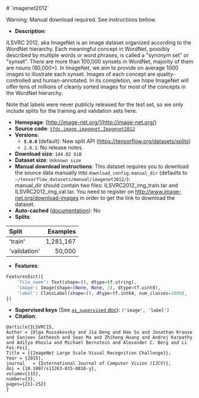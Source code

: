 <div itemscope itemtype="http://schema.org/Dataset">
  <div itemscope itemprop="includedInDataCatalog" itemtype="http://schema.org/DataCatalog">
    <meta itemprop="name" content="TensorFlow Datasets" />
  </div>
  <meta itemprop="name" content="imagenet2012" />
  <meta itemprop="description" content="ILSVRC 2012, aka ImageNet is an image dataset organized according to the&#10;WordNet hierarchy. Each meaningful concept in WordNet, possibly described by&#10;multiple words or word phrases, is called a &quot;synonym set&quot; or &quot;synset&quot;. There are&#10;more than 100,000 synsets in WordNet, majority of them are nouns (80,000+). In&#10;ImageNet, we aim to provide on average 1000 images to illustrate each synset.&#10;Images of each concept are quality-controlled and human-annotated. In its&#10;completion, we hope ImageNet will offer tens of millions of cleanly sorted&#10;images for most of the concepts in the WordNet hierarchy.&#10;&#10;Note that labels were never publicly released for the test set, so we only&#10;include splits for the training and validation sets here.&#10;&#10;&#10;To use this dataset:&#10;&#10;```python&#10;import tensorflow_datasets as tfds&#10;&#10;ds = tfds.load(&#x27;imagenet2012&#x27;, split=&#x27;train&#x27;)&#10;for ex in ds.take(4):&#10;  print(ex)&#10;```&#10;&#10;See [the guide](https://www.tensorflow.org/datasets/overview) for more&#10;informations on [tensorflow_datasets](https://www.tensorflow.org/datasets).&#10;&#10;" />
  <meta itemprop="url" content="https://www.tensorflow.org/datasets/catalog/imagenet2012" />
  <meta itemprop="sameAs" content="http://image-net.org/" />
  <meta itemprop="citation" content="@article{ILSVRC15,&#10;Author = {Olga Russakovsky and Jia Deng and Hao Su and Jonathan Krause and Sanjeev Satheesh and Sean Ma and Zhiheng Huang and Andrej Karpathy and Aditya Khosla and Michael Bernstein and Alexander C. Berg and Li Fei-Fei},&#10;Title = {{ImageNet Large Scale Visual Recognition Challenge}},&#10;Year = {2015},&#10;journal   = {International Journal of Computer Vision (IJCV)},&#10;doi = {10.1007/s11263-015-0816-y},&#10;volume={115},&#10;number={3},&#10;pages={211-252}&#10;}&#10;" />
</div>
# `imagenet2012`

Warning: Manual download required. See instructions bellow.

*   **Description**:

ILSVRC 2012, aka ImageNet is an image dataset organized according to the WordNet
hierarchy. Each meaningful concept in WordNet, possibly described by multiple
words or word phrases, is called a "synonym set" or "synset". There are more
than 100,000 synsets in WordNet, majority of them are nouns (80,000+). In
ImageNet, we aim to provide on average 1000 images to illustrate each synset.
Images of each concept are quality-controlled and human-annotated. In its
completion, we hope ImageNet will offer tens of millions of cleanly sorted
images for most of the concepts in the WordNet hierarchy.

Note that labels were never publicly released for the test set, so we only
include splits for the training and validation sets here.

*   **Homepage**: [http://image-net.org/](http://image-net.org/)
*   **Source code**:
    [`tfds.image.imagenet.Imagenet2012`](https://github.com/tensorflow/datasets/tree/master/tensorflow_datasets/image/imagenet.py)
*   **Versions**:
    *   **`5.0.0`** (default): New split API
        (https://tensorflow.org/datasets/splits)
    *   `2.0.1`: No release notes.
*   **Download size**: `144.02 GiB`
*   **Dataset size**: `Unknown size`
*   **Manual download instructions**: This dataset requires you to download the
    source data manually into `download_config.manual_dir`
    (defaults to `~/tensorflow_datasets/manual/imagenet2012/`):<br/>
    manual_dir should contain two files: ILSVRC2012_img_train.tar and
    ILSVRC2012_img_val.tar.
    You need to register on http://www.image-net.org/download-images in order
    to get the link to download the dataset.
*   **Auto-cached**
    ([documentation](https://www.tensorflow.org/datasets/performances#auto-caching)):
    No
*   **Splits**:

Split        | Examples
:----------- | --------:
'train'      | 1,281,167
'validation' | 50,000

*   **Features**:

```python
FeaturesDict({
    'file_name': Text(shape=(), dtype=tf.string),
    'image': Image(shape=(None, None, 3), dtype=tf.uint8),
    'label': ClassLabel(shape=(), dtype=tf.int64, num_classes=1000),
})
```
*   **Supervised keys** (See
    [`as_supervised` doc](https://www.tensorflow.org/datasets/api_docs/python/tfds/load)):
    `('image', 'label')`
*   **Citation**:

```
@article{ILSVRC15,
Author = {Olga Russakovsky and Jia Deng and Hao Su and Jonathan Krause and Sanjeev Satheesh and Sean Ma and Zhiheng Huang and Andrej Karpathy and Aditya Khosla and Michael Bernstein and Alexander C. Berg and Li Fei-Fei},
Title = {{ImageNet Large Scale Visual Recognition Challenge}},
Year = {2015},
journal   = {International Journal of Computer Vision (IJCV)},
doi = {10.1007/s11263-015-0816-y},
volume={115},
number={3},
pages={211-252}
}
```
